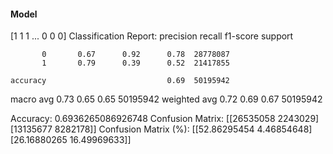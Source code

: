 #### Model
[1 1 1 ... 0 0 0]
Classification Report:
              precision    recall  f1-score   support

           0       0.67      0.92      0.78  28778087
           1       0.79      0.39      0.52  21417855

    accuracy                           0.69  50195942
   macro avg       0.73      0.65      0.65  50195942
weighted avg       0.72      0.69      0.67  50195942

Accuracy: 0.6936265086926748
Confusion Matrix:
[[26535058  2243029]
 [13135677  8282178]]
Confusion Matrix (%):
[[52.86295454  4.46854648]
 [26.16880265 16.49969633]]
